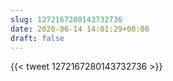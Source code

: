 ```yaml
---
slug: 1272167280143732736
date: 2020-06-14 14:01:29+00:00
draft: false
---
```


{{< tweet 1272167280143732736 >}}
